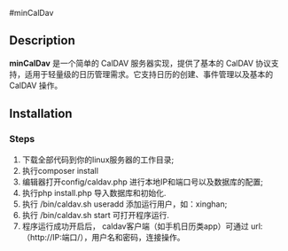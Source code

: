 #minCalDav

## Description

**minCalDav** 是一个简单的 CalDAV 服务器实现，提供了基本的 CalDAV 协议支持，适用于轻量级的日历管理需求。它支持日历的创建、事件管理以及基本的 CalDAV 操作。

## Installation

### Steps

1. 下载全部代码到你的linux服务器的工作目录;
2. 执行composer install
3. 编辑器打开config/caldav.php 进行本地IP和端口号以及数据库的配置;
4. 执行php install.php 导入数据库和初始化.
5. 执行 /bin/caldav.sh useradd 添加运行用户，如：xinghan;
6. 执行 /bin/caldav.sh start 可打开程序运行.
7. 程序运行成功开启后， caldav客户端（如手机日历类app）可通过 url: （http://IP:端口/），用户名和密码，连接操作。
